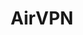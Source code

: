---
codehost: https://github.com/AirVPN
facebook: https://facebook.com/airvpn.org
logohandle: airvpn
sort: airvpn
title: AirVPN
twitter: https://x.com/airvpn
website: https://airvpn.org/
---
